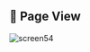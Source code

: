 ## 📄 Page View

![screen54](https://github.com/user-attachments/assets/aba1c3ee-1271-4981-aeaa-fcb0f9922903)
